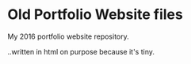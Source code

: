 # Old Portfolio Website files
My 2016 portfolio website repository. 

..written in html on purpose because it's tiny.
